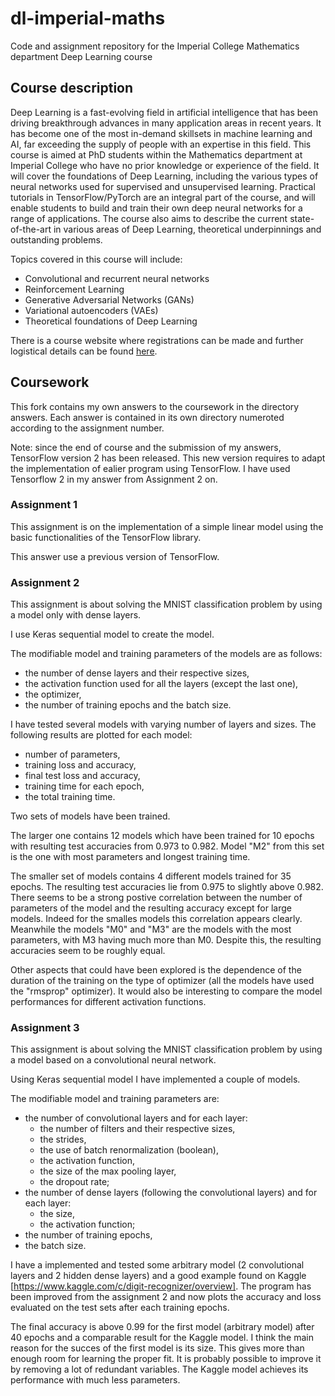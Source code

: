 # dl-imperial-maths
Code and assignment repository for the Imperial College Mathematics department Deep Learning course

## Course description

Deep Learning is a fast-evolving field in artificial intelligence that has been driving breakthrough advances in many application areas in recent years. It has become one of the most in-demand skillsets in machine learning and AI, far exceeding the supply of people with an expertise in this field. This course is aimed at PhD students within the Mathematics department at Imperial College who have no prior knowledge or experience of the field. It will cover the foundations of Deep Learning, including the various types of neural networks used for supervised and unsupervised learning. Practical tutorials in TensorFlow/PyTorch are an integral part of the course, and will enable students to build and train their own deep neural networks for a range of applications. The course also aims to describe the current state-of-the-art in various areas of Deep Learning, theoretical underpinnings and outstanding problems.

Topics covered in this course will include: 

* Convolutional and recurrent neural networks
* Reinforcement Learning
* Generative Adversarial Networks (GANs)
* Variational autoencoders (VAEs)
* Theoretical foundations of Deep Learning

There is a course website where registrations can be made and further logistical details can be found [here](https://www.deeplearningmathematics.com).

## Coursework

This fork contains my own answers to the coursework in the directory answers. Each answer is contained in its own directory numeroted according to the assignment number.

Note: since the end of course and the submission of my answers, TensorFlow version 2 has been released. This new version requires to adapt the implementation of ealier program using TensorFlow. I have used Tensorflow 2 in my answer from Assignment 2 on.

### Assignment 1

This assignment is on the implementation of a simple linear model using the basic functionalities of the TensorFlow library.

This answer use a previous version of TensorFlow.

### Assignment 2

This assignment is about solving the MNIST classification problem by using a model only with dense layers.

I use Keras sequential model to create the model.

The modifiable model and training parameters of the models are as follows:
- the number of dense layers and their respective sizes,
- the activation function used for all the layers (except the last one),
- the optimizer,
- the number of training epochs and the batch size.

I have tested several models with varying number of layers and sizes. The following results are plotted for each model:
- number of parameters,
- training loss and accuracy,
- final test loss and accuracy,
- training time for each epoch,
- the total training time.

Two sets of models have been trained.

The larger one contains 12 models which have been trained for 10 epochs with resulting test accuracies from 0.973 to 0.982. Model "M2" from this set is the one with most parameters and longest training time.

The smaller set of models contains 4 different models trained for 35 epochs. The resulting test accuracies lie from 0.975 to slightly above 0.982. There seems to be a strong postive correlation between the number of parameters of the model and the resulting accuracy except for large models. Indeed for the smalles models this correlation appears clearly. Meanwhile the models "M0" and "M3" are the models with the most parameters, with M3 having much more than M0. Despite this, the resulting accuracies seem to be roughly equal.

Other aspects that could have been explored is the dependence of the duration of the training on the type of optimizer (all the models have used the "rmsprop" optimizer). It would also be interesting to compare the model performances for different activation functions.

### Assignment 3

This assignment is about solving the MNIST classification problem by using a model based on a convolutional neural network.

Using Keras sequential model I have implemented a couple of models.

The modifiable model and training parameters are:
- the number of convolutional layers and for each layer:
  - the number of filters and their respective sizes,
  - the strides,
  - the use of batch renormalization (boolean),
  - the activation function,
  - the size of the max pooling layer,
  - the dropout rate;
- the number of dense layers (following the convolutional layers) and for each layer:
  - the size,
  - the activation function;
- the number of training epochs,
- the batch size.

I have a implemented and tested some arbitrary model (2 convolutional layers and 2 hidden dense layers) and a good example found on Kaggle [https://www.kaggle.com/c/digit-recognizer/overview]. The program has been improved from the assignment 2 and now plots the accuracy and loss evaluated on the test sets after each training epochs.

The final accuracy is above 0.99 for the first model (arbitrary model) after 40 epochs and a comparable result for the Kaggle model. I think the main reason for the succes of the first model is its size. This gives more than enough room for learning the proper fit. It is probably possible to improve it by removing a lot of redundant variables. The Kaggle model achieves its performance with much less parameters.



















